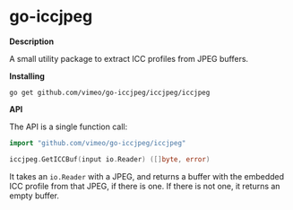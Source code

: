 # go-iccjpeg #

**Description**

A small utility package to extract ICC profiles from JPEG buffers.

**Installing**

```
go get github.com/vimeo/go-iccjpeg/iccjpeg/iccjpeg
```

**API**

The API is a single function call:

```go
import "github.com/vimeo/go-iccjpeg/iccjpeg"

iccjpeg.GetICCBuf(input io.Reader) ([]byte, error)
```

It takes an `io.Reader` with a JPEG, and returns a buffer with the embedded ICC profile from that JPEG, if there is one. If there is not one, it returns an empty buffer.
